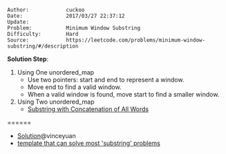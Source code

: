 
    Author:            cuckoo
    Date:              2017/03/27 22:37:12
    Update:            
    Problem:           Minimum Window Substring
    Difficulty:        Hard
    Source:            https://leetcode.com/problems/minimum-window-substring/#/description

__Solution Step__:
1. Using One unordered_map
     - Use two pointers: start and end to represent a window.
     - Move end to find a valid window.
     - When a valid window is found, move start to find a smaller window.
2. Using Two unordered_map
     - [Substring with Concatenation of All Words](https://leetcode.com/problems/substring-with-concatenation-of-all-words/#/description)

======
 - [Solution](https://discuss.leetcode.com/topic/30941/here-is-a-10-line-template-that-can-solve-most-substring-problems/11)@vinceyuan
 - [template that can solve most 'substring' problems](https://discuss.leetcode.com/topic/30941/here-is-a-10-line-template-that-can-solve-most-substring-problems)
